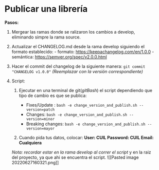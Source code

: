 # Publicar una librería

**Pasos:**
1. Mergear las ramas donde se ralizaron los cambios a develop, eliminando simpre la rama source.

2. Actualizar el CHANGELOG.md desde la rama develop siguiendo el formato establecido:
	   - formato: https://keepachangelog.com/en/1.0.0
	   - semántica: https://semver.org/spec/v2.0.0.html
	
3. Hacer el commit del changelog de la siguiente manera:
   `git commit "CHANGELOG v1.0.0"`  *(Reemplazar con la versión correspondiente)*
   
4. Script:
	1. Ejecutar en una terminal de git(_gitBash_) el script dependiendo que tipo de cambio es que se publica:
	   - Fixes/Update : `bash -e change_version_and_publish.sh --version=patch`
	   - Changes: `bash -e change_version_and_publish.sh --version=minor`
	   - Breaking changes: `bash -e change_version_and_publish.sh --version=mayor`
	
	2. Cuando pida tus datos, colocar:
		**User: CUIL
		Password: CUIL
		Email: Cualquiera**
	
	_Nota: recordar estar en la rama develop al correr el script_ y en la raiz del proyecto, ya que ahi se encuentra el script.
	![[Pasted image 20220627160321.png]]
